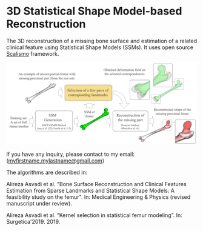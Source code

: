 # 3D Statistical Shape Model-based Reconstruction
The 3D reconstruction of a missing bone surface and estimation of a related clinical feature using Statistical Shape Models (SSMs). It uses open source [Scalismo](https://github.com/unibas-gravis/scalismo) framework.

![picture](https://github.com/alirezaasvadi/SSMR/blob/main/Screenshot%20from%202021-03-01%2013-17-07.png)

If you have any inquiry, please contact to my email: (myfirstname.mylastname@gmail.com)

The algorithms are described in:

Alireza Asvadi et al. "Bone Surface Reconstruction and Clinical Features Estimation from Sparse Landmarks and Statistical Shape Models: A feasibility study on the femur". In: Medical Engineering & Physics (revised manuscript under review).

Alireza Asvadi et al. “Kernel selection in statistical femur modeling”. In: Surgetica'2019. 2019.
